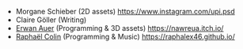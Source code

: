 - Morgane Schieber (2D assets) <https://www.instagram.com/upi.psd>
- Claire Göller (Writing)
- [Erwan Auer](https://github.com/Nawreua) (Programming & 3D assets) <https://nawreua.itch.io/>
- [Raphaël Colin](https://github.com/Raphalex46) (Programming & Music) <https://raphalex46.github.io/>
